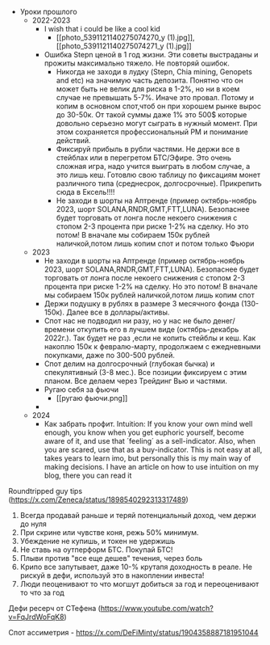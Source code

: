 * Уроки прошлого
	* 2022-2023
		* I wish that i could be like a cool kid
			* [[photo_5391121140275074270_y (1).jpg]], [[photo_5391121140275074271_y (1).jpg]]
		* Ошибка Stepn ценой в 1 год жизни. Эти советы выстраданы и прожиты максимально тяжело. Не повторяй ошибок.
			* Никогда не заходи в лудку (Stepn, Chia mining, Genopets and etc) на значимую часть депозита. Понятно что он может быть не велик для риска в 1-2%, но ни в коем случае не превышать 5-7%. Иначе это провал. Потому и копим в основном спот,чтоб он при хорошем рынке вырос до 30-50к. От такой суммы даже 1% это 500$ которые довольно серьезно могут сыграть в нужный момент. При этом сохраняется профессиональный РМ и  понимание действий.
			* Фиксируй прибыль в рубли частями. Не держи все в стейблах или в перегретом БТС/Эфире. Это очень сложная игра, надо учится выиграть в любом случае, а это лишь кеш. Готовлю свою таблицу по фиксациям монет различного типа (среднесрок, долгосрочные). Прикрепить сюда в Ексель!!!!
			* Не заходи в шорты на Аптренде (пример октябрь-ноябрь 2023, шорт SOLANA,RNDR,GMT,FTT,LUNA). Безопаснее будет торговать от лонга после некоего снижения с стопом 2-3 процента при риске 1-2% на сделку. Но это потом! В вначале мы собираем 150к рублей наличкой,потом лишь копим спот и потом только Фьюри
	* 2023
		* Не заходи в шорты на Аптренде (пример октябрь-ноябрь 2023, шорт SOLANA,RNDR,GMT,FTT,LUNA). Безопаснее будет торговать от лонга после некоего снижения с стопом 2-3 процента при риске 1-2% на сделку. Но это потом! В вначале мы собираем 150к рублей наличкой,потом лишь копим спот
		* Держи подушку в рублях в размере 3 месячного фонда (130-150к). Далее все в доллары/активы.
		* Спот нас не подводил ни разу, но у нас не было денег/времени откупить его в лучшем виде (октябрь-декабрь 2022г.). Так будет не раз ,если не копить стейблы и кеш. Как накоплю 150к к февралю-марту, продолжаем с ежедневными покупками, даже по 300-500 рублей.
		* Спот делим на долгосрочный (глубокая бычка) и спекулятивный (3-8 мес.). Все позиции фиксируем с этим планом. Все делаем через Трейдинг Вью и частями.
		* Ругаю себя за фьючи
			* [[ругаю фьючи.png]]
		* 
	* 2024
		* Как забрать профит. Intuition: If you know your own mind well enough, you know when you get euphoric yourself, become aware of it, and use that ´feeling´ as a sell-indicator. Also, when you are scared, use that as a buy-indicator. This is not easy at all, takes years to learn imo, but personally this is my main way of making decisions. I have an article on how to use intuition on my blog, there you can read it



Roundtripped guy tips (https://x.com/Zeneca/status/1898540292313317489)
1) Всегда продавай раньше и теряй потенциальный доход, чем держи до нуля
2) При  скрине или чувстве коня, режь 50% минимум.
3) Убеждение не купишь, и токен не удержишь
4) Не ставь на оутперформ БТС. Покупай БТС!
5) Плыви против "все еще дешев" течения, через боль
6) Крипо все запутывает, даже 10-% крутапя доходность в реале. Не рискуй в дефи, используй это в накоплении инвеста!
7) Люди пеоценивают то что могшут добиться за год и переоценивают то что за год


Дефи ресерч от СТефена (https://www.youtube.com/watch?v=FqJrdWoFqK8)

Спот ассиметрия - https://x.com/DeFiMinty/status/1904358887181951044